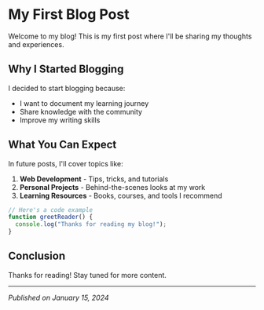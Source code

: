 
# My First Blog Post

Welcome to my blog! This is my first post where I'll be sharing my thoughts and experiences.

## Why I Started Blogging

I decided to start blogging because:
- I want to document my learning journey
- Share knowledge with the community
- Improve my writing skills

## What You Can Expect

In future posts, I'll cover topics like:

1. **Web Development** - Tips, tricks, and tutorials
2. **Personal Projects** - Behind-the-scenes looks at my work
3. **Learning Resources** - Books, courses, and tools I recommend

```javascript
// Here's a code example
function greetReader() {
  console.log("Thanks for reading my blog!");
}
```

## Conclusion

Thanks for reading! Stay tuned for more content.

---

*Published on January 15, 2024*
